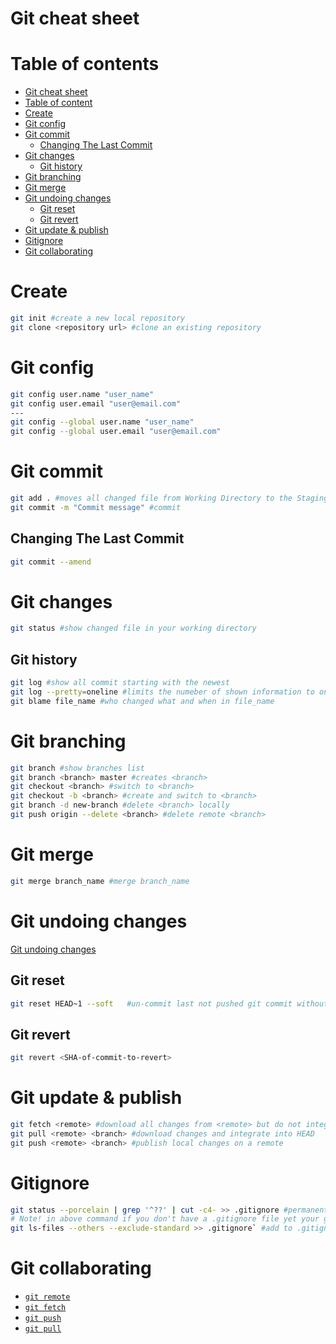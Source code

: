 # Git cheat sheet

# Table of contents

- [Git cheat sheet](#git-cheat-sheet)
- [Table of content](#table-of-content)
- [Create](#create)
- [Git config](#Git-config)
- [Git commit](#git-commit)
  - [Changing The Last Commit](#changing-the-last-commit)
- [Git changes](#git-changes)
  - [Git history](#git-history)
- [Git branching](#git-branching)
- [Git merge](#git-merge)
- [Git undoing changes](#git-undoing-changes)
  - [Git reset](#git-reset)
  - [Git revert](#git-revert)
- [Git update & publish](#git-update-&-publish)
- [Gitignore](#gitignore)
- [Git collaborating](#git-collaborating)

# Create
```bash
git init #create a new local repository
git clone <repository url> #clone an existing repository
```

# Git config 
```bash
git config user.name "user_name"
git config user.email "user@email.com"
---
git config --global user.name "user_name"
git config --global user.email "user@email.com"
```

# Git commit

```bash
git add . #moves all changed file from Working Directory to the Staging Index
git commit -m "Commit message" #commit
```

## Changing The Last Commit
```bash
git commit --amend
```

# Git changes
```bash
git status #show changed file in your working directory
```

## Git history
```bash
git log #show all commit starting with the newest
git log --pretty=oneline #limits the numeber of shown information to oneline
git blame file_name #who changed what and when in file_name
```

# Git branching
```bash
git branch #show branches list
git branch <branch> master #creates <branch>
git checkout <branch> #switch to <branch>
git checkout -b <branch> #create and switch to <branch>
git branch -d new-branch #delete <branch> locally
git push origin --delete <branch> #delete remote <branch>
```

# Git merge
```bash
git merge branch_name #merge branch_name
```

# Git undoing changes
[Git undoing changes](https://www.atlassian.com/git/tutorials/undoing-changes)

## Git reset
```bash
git reset HEAD~1 --soft   #un-commit last not pushed git commit without losing the changes
```

## Git revert 
```bash
git revert <SHA-of-commit-to-revert>
```

# Git update & publish
```bash
git fetch <remote> #download all changes from <remote> but do not integrate into HEAD
git pull <remote> <branch> #download changes and integrate into HEAD
git push <remote> <branch> #publish local changes on a remote
```

# Gitignore
```bash
git status --porcelain | grep '^??' | cut -c4- >> .gitignore #permanently ignore currently untracked files
# Note! in above command if you don't have a .gitignore file yet your gitignore will ignore itself!
git ls-files --others --exclude-standard >> .gitignore` #add to .gitignore files listed in untracked files - works from repository root
```

# Git collaborating

- [```git remote```](https://www.atlassian.com/git/tutorials/syncing)
- [```git fetch```](https://www.atlassian.com/git/tutorials/syncing/git-fetch)
- [```git push```](https://www.atlassian.com/git/tutorials/syncing/git-push)
- [```git pull```](https://www.atlassian.com/git/tutorials/syncing/git-pull)

